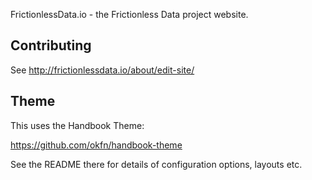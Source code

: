 FrictionlessData.io - the Frictionless Data project website.

## Contributing

See <http://frictionlessdata.io/about/edit-site/>

## Theme

This uses the Handbook Theme:

<https://github.com/okfn/handbook-theme>

See the README there for details of configuration options, layouts etc.

